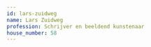 ```yaml
---
id: lars-zuidweg
name: Lars Zuidweg
profession: Schrijver en beeldend kunstenaar
house_number: 58
---
```

